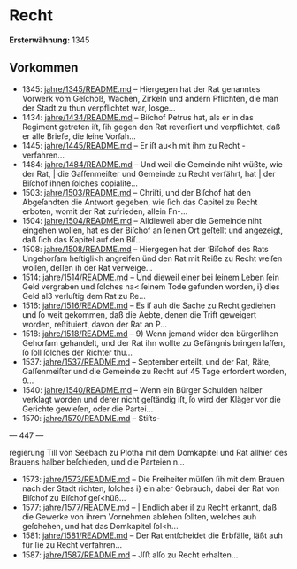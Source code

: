 # Recht

**Ersterwähnung:** 1345

## Vorkommen
- 1345: [jahre/1345/README.md](../jahre/1345/README.md) – Hiergegen hat der Rat genanntes Vorwerk vom
Geſchoß, Wachen, Zirkeln und andern Pflichten, die man
der Stadt zu thun verpflichtet war, losge...
- 1434: [jahre/1434/README.md](../jahre/1434/README.md) – Biſchof Petrus hat, als er in das Regiment getreten
iſt, ſih gegen den Rat reverſiert und verpflichtet, daß er
alle Briefe, die ſeine Vorſah...
- 1445: [jahre/1445/README.md](../jahre/1445/README.md) – Er iſt au<h mit ihm zu Recht - verfahren...
- 1484: [jahre/1484/README.md](../jahre/1484/README.md) – Und weil die Gemeinde niht wüßte, wie der Rat, |
die Gaſſenmeiſter und Gemeinde zu Recht verfährt, hat |
der Biſchof ihnen ſolches copialite...
- 1503: [jahre/1503/README.md](../jahre/1503/README.md) – Chriſti, und der Biſchof hat
den Abgeſandten die Antwort gegeben, wie ſich das Capitel
zu Recht erboten, womit der Rat zufrieden, allein Fn-...
- 1504: [jahre/1504/README.md](../jahre/1504/README.md) – Alldieweil
aber die Gemeinde niht eingehen wollen, hat es der
Biſchof an ſeinen Ort geſtellt und angezeigt, daß ſich das
Kapitel auf den Biſ...
- 1508: [jahre/1508/README.md](../jahre/1508/README.md) – Hiergegen hat der
‘Biſchof des Rats Ungehorſam heſtigli<h angreifen ünd
den Rat mit Reiße zu Recht weiſen wollen, deſſen ih
der Rat verweige...
- 1514: [jahre/1514/README.md](../jahre/1514/README.md) – Und dieweil einer bei
ſeinem Leben ſein Geld vergraben und ſolches na< ſeinem
Tode gefunden worden, i} dies Geld al3 verluſtig dem
Rat zu Re...
- 1516: [jahre/1516/README.md](../jahre/1516/README.md) – Es iſ auh die Sache zu Recht gediehen und ſo weit
gekommen, daß die Aebte, denen die Trift geweigert worden,
reſtituiert, davon der Rat an P...
- 1518: [jahre/1518/README.md](../jahre/1518/README.md) – 9) Wenn jemand wider den bürgerlihen Gehorſam
gehandelt, und der Rat ihn wollte zu Gefängnis bringen
laſſen, ſo ſoll ſolches der Richter thu...
- 1537: [jahre/1537/README.md](../jahre/1537/README.md) – September erteilt,
und der Rat, Räte, Gaſſenmeiſter und die Gemeinde zu
Recht auf 45 Tage erfordert worden, 9...
- 1540: [jahre/1540/README.md](../jahre/1540/README.md) – Wenn ein Bürger Schulden halber verklagt worden
und derer nicht geſtändig iſt, ſo wird der Kläger vor die
Gerichte gewieſen, oder die Partei...
- 1570: [jahre/1570/README.md](../jahre/1570/README.md) – Stiſts-


— 447 —

regierung Till von Seebach zu Plotha mit dem Domkapitel
und Rat allhier des Brauens halber beſchieden, und die
Parteien n...
- 1573: [jahre/1573/README.md](../jahre/1573/README.md) – Die Freiheiter müſſen ſih mit dem Brauen nach der
Stadt richten, ſolches i} ein alter Gebrauch, dabei der
Rat von Biſchof zu Biſchof geſ<hüß...
- 1577: [jahre/1577/README.md](../jahre/1577/README.md) – |
Endlich aber iſ zu Recht erkannt, daß die Gewerke von
ihrem Vornehmen abſehen ſollten, welches auh geſchehen,
und hat das Domkapitel ſol<h...
- 1581: [jahre/1581/README.md](../jahre/1581/README.md) – Der Rat entſcheidet die Erbfälle, läßt auh
für ſie zu Recht verfahren...
- 1587: [jahre/1587/README.md](../jahre/1587/README.md) – Jſﬅ alſo zu
Recht erhalten...
